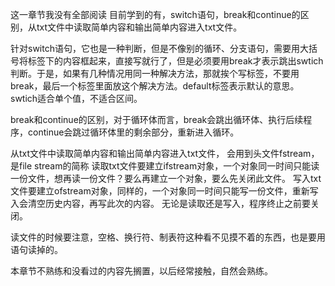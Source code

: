 这一章节我没有全部阅读
目前学到的有，switch语句，break和continue的区别，从txt文件中读取简单内容和输出简单内容进入txt文件。

针对switch语句，它也是一种判断，但是不像别的循环、分支语句，需要用大括号将标签下的内容框起来，直接写就行了，但是必须要用break才表示跳出swtich判断。于是，如果有几种情况用同一种解决方法，那就挨个写标签，不要用break，最后一个标签里面放这个解决方法。default标签表示默认的意思。
swtich适合单个值，不适合区间。

break和continue的区别，对于循环体而言，break会跳出循环体、执行后续程序，continue会跳过循环体里的剩余部分，重新进入循环。

从txt文件中读取简单内容和输出简单内容进入txt文件，
会用到头文件fstream，是file stream的简称
读取txt文件要建立ifstream对象，一个对象同一时间只能读一份文件，想再读一份文件？要么再建立一个对象，要么先关闭此文件。
写入txt文件要建立ofstream对象，同样的，一个对象同一时间只能写一份文件，重新写入会清空历史内容，再写此次的内容。
无论是读取还是写入，程序终止之前要关闭。

读文件的时候要注意，空格、换行符、制表符这种看不见摸不着的东西，也是要用语句读掉的。

本章节不熟练和没看过的内容先搁置，以后经常接触，自然会熟练。
